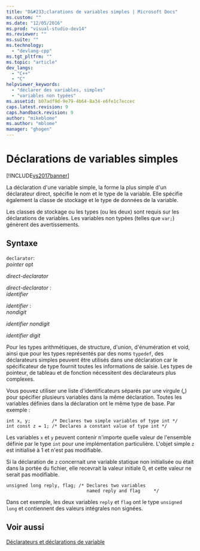 ```yaml
---
title: "D&#233;clarations de variables simples | Microsoft Docs"
ms.custom: ""
ms.date: "12/05/2016"
ms.prod: "visual-studio-dev14"
ms.reviewer: ""
ms.suite: ""
ms.technology: 
  - "devlang-cpp"
ms.tgt_pltfrm: ""
ms.topic: "article"
dev_langs: 
  - "C++"
  - "C"
helpviewer_keywords: 
  - "déclarer des variables, simples"
  - "variables non typées"
ms.assetid: b07adf9d-9e79-4b64-8a34-e6fe1c7eccec
caps.latest.revision: 9
caps.handback.revision: 9
author: "mikeblome"
ms.author: "mblome"
manager: "ghogen"
---
```

# D&#233;clarations de variables simples
[!INCLUDE[vs2017banner](../assembler/inline/includes/vs2017banner.md)]

La déclaration d'une variable simple, la forme la plus simple d'un déclarateur direct, spécifie le nom et le type de la variable.  Elle spécifie également la classe de stockage et le type de données de la variable.  
  
 Les classes de stockage ou les types \(ou les deux\) sont requis sur les déclarations de variables.  Les variables non typées \(telles que `var;`\) génèrent des avertissements.  
  
## Syntaxe  
 `declarator`:  
 *pointer*  opt  
  
 *direct\-declarator*  
  
 *direct\-declarator* :  
 *identifier*  
  
 *identifier* :  
 *nondigit*  
  
 *identifier nondigit*  
  
 *identifier digit*  
  
 Pour les types arithmétiques, de structure, d'union, d'énumération et void, ainsi que pour les types représentés par des noms `typedef`, des déclarateurs simples peuvent être utilisés dans une déclaration car le spécificateur de type fournit toutes les informations de saisie.  Les types de pointeur, de tableau et de fonction nécessitent des déclarateurs plus complexes.  
  
 Vous pouvez utiliser une liste d'identificateurs séparés par une virgule \(**,**\) pour spécifier plusieurs variables dans la même déclaration.  Toutes les variables définies dans la déclaration ont le même type de base.  Par exemple :  
  
```  
int x, y;        /* Declares two simple variables of type int */  
int const z = 1; /* Declares a constant value of type int */  
```  
  
 Les variables `x` et `y` peuvent contenir n'importe quelle valeur de l'ensemble définie par le type `int` pour une implémentation particulière.  L'objet simple `z` est initialisé à 1 et n'est pas modifiable.  
  
 Si la déclaration de `z` concernait une variable statique non initialisée ou était dans la portée du fichier, elle recevrait la valeur initiale 0, et cette valeur ne serait pas modifiable.  
  
```  
unsigned long reply, flag; /* Declares two variables  
                              named reply and flag     */  
```  
  
 Dans cet exemple, les deux variables `reply` et `flag` ont le type `unsigned long` et contiennent des valeurs intégrales non signées.  
  
## Voir aussi  
 [Déclarateurs et déclarations de variable](../c-language/declarators-and-variable-declarations.md)
